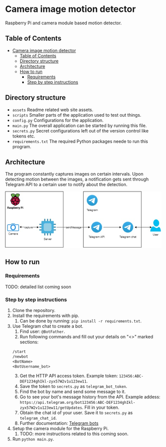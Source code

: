 # Camera image motion detector
Raspberry Pi and camera module based motion detector.

## Table of Contents
- [Camera image motion detector](#camera-image-motion-detector)
  - [Table of Contents](#table-of-contents)
  - [Directory structure](#directory-structure)
  - [Architecture](#architecture)
  - [How to run](#how-to-run)
    - [Requirements](#requirements)
    - [Step by step instructions](#step-by-step-instructions)


## Directory structure
- `assets` Readme related web site assets.
- `scripts` Smaller parts of the application used to test out things.
- `config.py` Configurations for the application.
- `main.py` The overall application can be started by running this file.
- `secrets.py` Secret configurations left out of the version control like tokens etc.
- `requirements.txt` The required Python packages neede to run this program.


## Architecture
The program constantly captures images on certain intervals. Upon detecting motion between the images, a notification gets sent through Telegram API to a certain user to notify about the detection.

<p align="center">
    <img src="./assets/Diagram.jpg">
    <!-- ![Diagram](./assets/Diagram.jpg) -->
</p>

## How to run

### Requirements
TODO: detailed list coming soon

### Step by step instructions
1. Clone the repository.
2. Install the requirements with pip.
   1. Can be done by running: `pip install -r requirements.txt`.
3. Use Telegram chat to create a bot.
   1. Find user: `@BotFather`.
   2. Run following commands and fill out your details on "<>" marked sections:
   ```
   /start
   /newbot
   <BotName>
   <BotUsername_bot>
   ```
   3. Get the HTTP API access token. Example token: `123456:ABC-DEF1234ghIkl-zyx57W2v1u123ew11`.
   4. Save the token to `secrets.py` as `telegram_bot_token`.
   5. Find the bot by name and send some message to it.
   6. Go to see your bot's message history from the API. Example addess: `https://api.telegram.org/bot123456:ABC-DEF1234ghIkl-zyx57W2v1u123ew11/getUpdates`. Fill in your token.
   7. Obtain the chat id of your user. Save it to `secrets.py` as `telegram_chat_id`.
   8. Further documentation: [Telegram bots](https://core.telegram.org/bots)
4. Setup the camera module for the Raspberry Pi.
   1. TODO: more instructions related to this coming soon.
5. Run `python main.py`.
